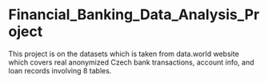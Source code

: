 # Financial_Banking_Data_Analysis_Project
This project is on the datasets which is taken from data.world website which covers real anonymized Czech bank transactions, account info, and loan records involving 8 tables.
